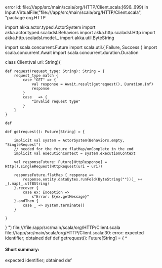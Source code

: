 error id: file://<WORKSPACE>/app/src/main/scala/org/HTTP/Client.scala:[696..699) in Input.VirtualFile("file://<WORKSPACE>/app/src/main/scala/org/HTTP/Client.scala", "package org.HTTP

import akka.actor.typed.ActorSystem
import akka.actor.typed.scaladsl.Behaviors
import akka.http.scaladsl.Http
import akka.http.scaladsl.model._
import akka.util.ByteString

import scala.concurrent.Future
import scala.util.{ Failure, Success }
import scala.concurrent.Await
import scala.concurrent.duration.Duration

class Client(val uri: String){

    def request(request_type: String): String = {
        request_type match {
            case "GET" => {
                val response = Await.result(getrequest(), Duration.Inf)
                response
            }
            case _ => {
                "Invalid request type"
            }
        }
    }

    def 
    
    def getrequest(): Future[String] = {
        
        implicit val system = ActorSystem(Behaviors.empty, "SingleRequest")
        // needed for the future flatMap/onComplete in the end
        implicit val executionContext = system.executionContext

        val responseFuture: Future[HttpResponse] = Http().singleRequest(HttpRequest(uri = uri))

        responseFuture.flatMap { response =>
            response.entity.dataBytes.runFold(ByteString(""))(_ ++ _).map(_.utf8String)
        }.recover {
            case ex: Exception =>
                s"Error: ${ex.getMessage}"
        }.andThen {
            case _ => system.terminate()
        }
        
    }
}
")
file://<WORKSPACE>/file:<WORKSPACE>/app/src/main/scala/org/HTTP/Client.scala
file://<WORKSPACE>/app/src/main/scala/org/HTTP/Client.scala:30: error: expected identifier; obtained def
    def getrequest(): Future[String] = {
    ^
#### Short summary: 

expected identifier; obtained def